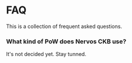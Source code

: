 # FAQ

This is a collection of frequent asked questions.

### What kind of PoW does Nervos CKB use?

It's not decided yet. Stay tunned.